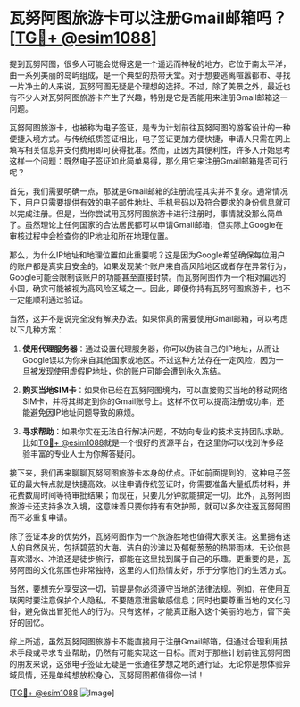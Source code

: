 # 瓦努阿图旅游卡可以注册Gmail邮箱吗？[[TG💪+ @esim1088](https://t.me/s/esim1088)]

提到瓦努阿图，很多人可能会觉得这是一个遥远而神秘的地方。它位于南太平洋，由一系列美丽的岛屿组成，是一个典型的热带天堂。对于想要逃离喧嚣都市、寻找一片净土的人来说，瓦努阿图无疑是个理想的选择。不过，除了美景之外，最近也有不少人对瓦努阿图旅游卡产生了兴趣，特别是它是否能用来注册Gmail邮箱这一问题。

瓦努阿图旅游卡，也被称为电子签证，是专为计划前往瓦努阿图的游客设计的一种便捷入境方式。与传统纸质签证相比，电子签证更加方便快捷，申请人只需在网上填写相关信息并支付费用即可获得批准。然而，正因为其便利性，许多人开始思考这样一个问题：既然电子签证如此简单易得，那么用它来注册Gmail邮箱是否可行呢？

首先，我们需要明确一点，那就是Gmail邮箱的注册流程其实并不复杂。通常情况下，用户只需要提供有效的电子邮件地址、手机号码以及符合要求的身份信息就可以完成注册。但是，当你尝试用瓦努阿图旅游卡进行注册时，事情就没那么简单了。虽然理论上任何国家的合法居民都可以申请Gmail邮箱，但实际上Google在审核过程中会检查你的IP地址和所在地理位置。

那么，为什么IP地址和地理位置如此重要呢？这是因为Google希望确保每位用户的账户都是真实且安全的。如果发现某个账户来自高风险地区或者存在异常行为，Google可能会限制该账户的功能甚至直接封禁。而瓦努阿图作为一个相对偏远的小国，确实可能被视为高风险区域之一。因此，即便你持有瓦努阿图旅游卡，也不一定能顺利通过验证。

当然，这并不是说完全没有解决办法。如果你真的需要使用Gmail邮箱，可以考虑以下几种方案：

1. **使用代理服务器**：通过设置代理服务器，你可以伪装自己的IP地址，从而让Google误以为你来自其他国家或地区。不过这种方法存在一定风险，因为一旦被发现使用虚假IP地址，你的账户可能会遭到永久冻结。
   
2. **购买当地SIM卡**：如果你已经在瓦努阿图境内，可以直接购买当地的移动网络SIM卡，并将其绑定到你的Gmail账号上。这样不仅可以提高注册成功率，还能避免因IP地址问题导致的麻烦。

3. **寻求帮助**：如果你实在无法自行解决问题，不妨向专业的技术支持团队求助。比如[TG💪+ @esim1088](https://t.me/s/esim1088)就是一个很好的资源平台，在这里你可以找到许多经验丰富的专业人士为你解答疑问。

接下来，我们再来聊聊瓦努阿图旅游卡本身的优点。正如前面提到的，这种电子签证的最大特点就是快捷高效。以往申请传统签证时，你需要准备大量纸质材料，并花费数周时间等待审批结果；而现在，只要几分钟就能搞定一切。此外，瓦努阿图旅游卡还支持多次入境，这意味着只要你持有有效护照，就可以多次往返瓦努阿图而不必重复申请。

除了签证本身的优势外，瓦努阿图作为一个旅游胜地也值得大家关注。这里拥有迷人的自然风光，包括碧蓝的大海、洁白的沙滩以及郁郁葱葱的热带雨林。无论你是喜欢潜水、冲浪还是徒步旅行，都能在这里找到属于自己的乐趣。更重要的是，瓦努阿图的文化氛围也非常独特，这里的人们热情友好，乐于分享他们的生活方式。

当然，要想充分享受这一切，前提是你必须遵守当地的法律法规。例如，在使用互联网时要注意保护个人隐私，不要随意泄露敏感信息；同时也要尊重当地的文化习俗，避免做出冒犯他人的行为。只有这样，才能真正融入这个美丽的地方，留下美好的回忆。

综上所述，虽然瓦努阿图旅游卡不能直接用于注册Gmail邮箱，但通过合理利用技术手段或寻求专业帮助，仍然有可能实现这一目标。而对于那些计划前往瓦努阿图的朋友来说，这张电子签证无疑是一张通往梦想之地的通行证。无论你是想体验异域风情，还是单纯想放松身心，瓦努阿图都值得你一试！

[[TG💪+ @esim1088](https://t.me/s/esim1088) ![Image](https://i.postimg.cc/4NQfJmqS/Snipaste-2025-05-13-00-14-12.png)]
